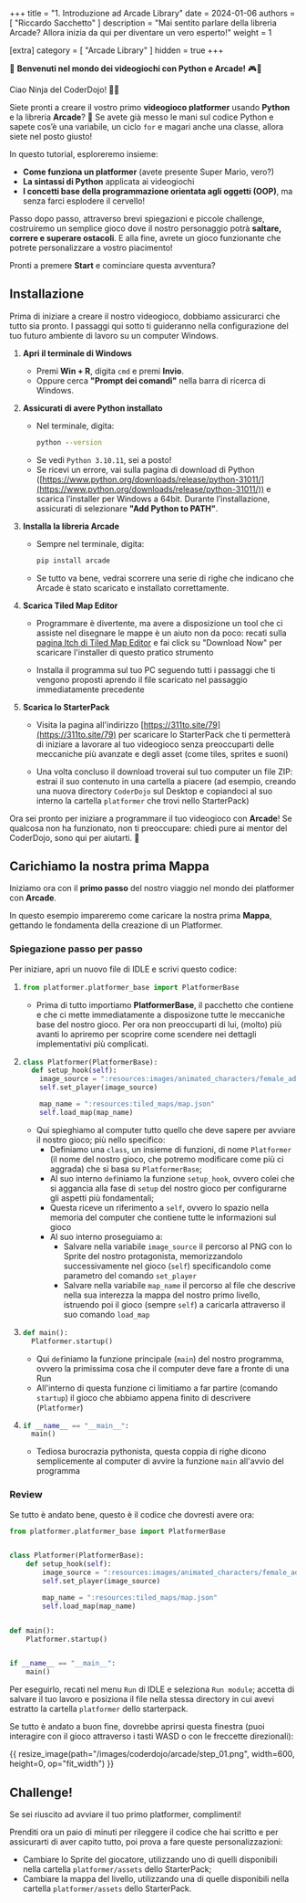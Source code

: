 +++
title = "1. Introduzione ad Arcade Library"
date = 2024-01-06
authors = [ "Riccardo Sacchetto" ]
description = "Mai sentito parlare della libreria Arcade? Allora inizia da qui per diventare un vero esperto!"
weight = 1

[extra]
category = [ "Arcade Library" ]
hidden = true
+++

👾 **Benvenuti nel mondo dei videogiochi con Python e Arcade!** 🎮🐍

Ciao Ninja del CoderDojo! 🥷✨

Siete pronti a creare il vostro primo **videogioco platformer** usando **Python** e la libreria **Arcade**? 🚀 Se avete già messo le mani sul codice Python e sapete cos’è una variabile, un ciclo `for` e magari anche una classe, allora siete nel posto giusto!

In questo tutorial, esploreremo insieme:

- **Come funziona un platformer** (avete presente Super Mario, vero?)
- **La sintassi di Python** applicata ai videogiochi
- **I concetti base della programmazione orientata agli oggetti (OOP)**, ma senza farci esplodere il cervello!

Passo dopo passo, attraverso brevi spiegazioni e piccole challenge, costruiremo un semplice gioco dove il nostro personaggio potrà **saltare, correre e superare ostacoli**. E alla fine, avrete un gioco funzionante che potrete personalizzare a vostro piacimento!

Pronti a premere **Start** e cominciare questa avventura?

## Installazione

Prima di iniziare a creare il nostro videogioco, dobbiamo assicurarci che tutto sia pronto. I passaggi qui sotto ti guideranno nella configurazione del tuo futuro ambiente di lavoro su un computer Windows.

1. **Apri il terminale di Windows**

   - Premi **Win + R**, digita `cmd` e premi **Invio**.
   - Oppure cerca **"Prompt dei comandi"** nella barra di ricerca di Windows.

2. **Assicurati di avere Python installato**

   - Nel terminale, digita:
     ```cmd
     python --version
     ```
   - Se vedi `Python 3.10.11`, sei a posto!
   - Se ricevi un errore, vai sulla pagina di download di Python ([https://www.python.org/downloads/release/python-31011/](https://www.python.org/downloads/release/python-31011/)) e scarica l’installer per Windows a 64bit. Durante l’installazione, assicurati di selezionare **"Add Python to PATH"**.

3. **Installa la libreria Arcade**

   - Sempre nel terminale, digita:
     ```cmd
     pip install arcade
     ```
   - Se tutto va bene, vedrai scorrere una serie di righe che indicano che Arcade è stato scaricato e installato correttamente.
   
4. **Scarica Tiled Map Editor**

   - Programmare è divertente, ma avere a disposizione un tool che ci assiste nel disegnare le mappe è un aiuto non da poco: recati sulla [pagina Itch di Tiled Map Editor](https://thorbjorn.itch.io/tiled) e fai click su "Download Now" per scaricare l'installer di questo pratico strumento
   
   - Installa il programma sul tuo PC seguendo tutti i passaggi che ti vengono proposti aprendo il file scaricato nel passaggio immediatamente precedente
   
5. **Scarica lo StarterPack**

   - Visita la pagina all'indirizzo [https://311to.site/79](https://311to.site/79) per scaricare lo StarterPack che ti permetterà di iniziare a lavorare al tuo videogioco senza preoccuparti delle meccaniche più avanzate e degli asset (come tiles, sprites e suoni)
   
   - Una volta concluso il download troverai sul tuo computer un file ZIP: estrai il suo contenuto in una cartella a piacere (ad esempio, creando una nuova directory `CoderDojo` sul Desktop e copiandoci al suo interno la cartella `platformer` che trovi nello StarterPack)

Ora sei pronto per iniziare a programmare il tuo videogioco con **Arcade**! Se qualcosa non ha funzionato, non ti preoccupare: chiedi pure ai mentor del CoderDojo, sono qui per aiutarti. 🚀

## Carichiamo la nostra prima Mappa

Iniziamo ora con il **primo passo** del nostro viaggio nel mondo dei platformer con **Arcade**.

In questo esempio impareremo come caricare la nostra prima **Mappa**, gettando le fondamenta della creazione di un Platformer.

### Spiegazione passo per passo

Per iniziare, apri un nuovo file di IDLE e scrivi questo codice:

1. 
   ```python
   from platformer.platformer_base import PlatformerBase
   ```
   - Prima di tutto importiamo **PlatformerBase**, il pacchetto che contiene e che ci mette immediatamente a disposizone tutte le meccaniche base del nostro gioco. Per ora non preoccuparti di lui, (molto) più avanti lo apriremo per scoprire come scendere nei dettagli implementativi più complicati.

2. 
   ```python
   class Platformer(PlatformerBase):
	 def setup_hook(self):
       image_source = ":resources:images/animated_characters/female_adventurer/femaleAdventurer_idle.png"
       self.set_player(image_source)

       map_name = ":resources:tiled_maps/map.json"
       self.load_map(map_name)
   ```
   - Qui spieghiamo al computer tutto quello che deve sapere per avviare il nostro gioco; più nello specifico:
     - Definiamo una `class`, un insieme di funzioni, di nome `Platformer` (il nome del nostro gioco, che potremo modificare come più ci aggrada) che si basa su `PlatformerBase`;
	 - Al suo interno `def`iniamo la funzione `setup_hook`, ovvero colei che si aggancia alla fase di `setup` del nostro gioco per configurarne gli aspetti più fondamentali;
	 - Questa riceve un riferimento a `self`, ovvero lo spazio nella memoria del computer che contiene tutte le informazioni sul gioco
	 - Al suo interno proseguiamo a:
	   - Salvare nella variabile `image_source` il percorso al PNG con lo Sprite del nostro protagonista, memorizzandolo successivamente nel gioco (`self`) specificandolo come parametro del comando `set_player`
	   - Salvare nella variabile `map_name` il percorso al file che descrive nella sua interezza la mappa del nostro primo livello, istruendo poi il gioco (sempre `self`) a caricarla attraverso il suo comando `load_map`

3. 
   ```python
   def main():
     Platformer.startup()
   ```
   - Qui `def`iniamo la funzione principale (`main`) del nostro programma, ovvero la primissima cosa che il computer deve fare a fronte di una Run
   - All'interno di questa funzione ci limitiamo a far partire (comando `startup`) il gioco che abbiamo appena finito di descrivere (`Platformer`)

4. 
   ```python
   if __name__ == "__main__":
     main()
   ```
   - Tediosa burocrazia pythonista, questa coppia di righe dicono semplicemente al computer di avvire la funzione `main` all'avvio del programma

### Review

Se tutto è andato bene, questo è il codice che dovresti avere ora:

```python
from platformer.platformer_base import PlatformerBase


class Platformer(PlatformerBase):
    def setup_hook(self):
        image_source = ":resources:images/animated_characters/female_adventurer/femaleAdventurer_idle.png"
        self.set_player(image_source)

        map_name = ":resources:tiled_maps/map.json"
        self.load_map(map_name)


def main():
    Platformer.startup()


if __name__ == "__main__":
    main()
```

Per eseguirlo, recati nel menu `Run` di IDLE e seleziona `Run module`; accetta di salvare il tuo lavoro e posiziona il file nella stessa directory in cui avevi estratto la cartella `platformer` dello starterpack.

Se tutto è andato a buon fine, dovrebbe aprirsi questa finestra (puoi interagire con il gioco attraverso i tasti WASD o con le freccette direzionali):

{{ resize_image(path="/images/coderdojo/arcade/step_01.png", width=600, height=0, op="fit_width") }}

## Challenge!

Se sei riuscito ad avviare il tuo primo platformer, complimenti!

Prenditi ora un paio di minuti per rileggere il codice che hai scritto e per assicurarti di aver capito tutto, poi prova a fare queste personalizzazioni:

- Cambiare lo Sprite del giocatore, utilizzando uno di quelli disponibili nella cartella `platformer/assets` dello StarterPack;
- Cambiare la mappa del livello, utilizzando una di quelle disponibili nella cartella `platformer/assets` dello StarterPack.
